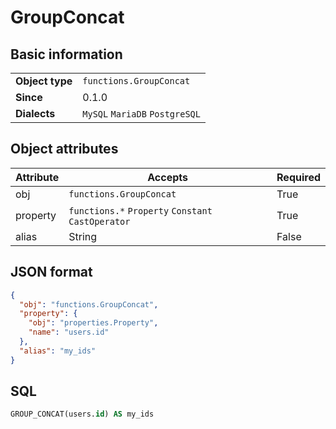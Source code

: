 # GroupConcat

## Basic information

|                 |                                |
|-----------------|--------------------------------|
| **Object type** | `functions.GroupConcat`        |
| **Since**       | 0.1.0                          |
| **Dialects**    | `MySQL` `MariaDB` `PostgreSQL` |

## Object attributes

| Attribute       | Accepts                                                  | Required |
|-----------------|----------------------------------------------------------|----------|
| obj             | `functions.GroupConcat`                                  | True     |
| property        | `functions.*` `Property` `Constant` `CastOperator`       | True     |
| alias           | String                                                   | False    |

## JSON format

```json
{
  "obj": "functions.GroupConcat",
  "property": {
    "obj": "properties.Property",
    "name": "users.id"
  },
  "alias": "my_ids"
}
```

## SQL

```sql
GROUP_CONCAT(users.id) AS my_ids
```
